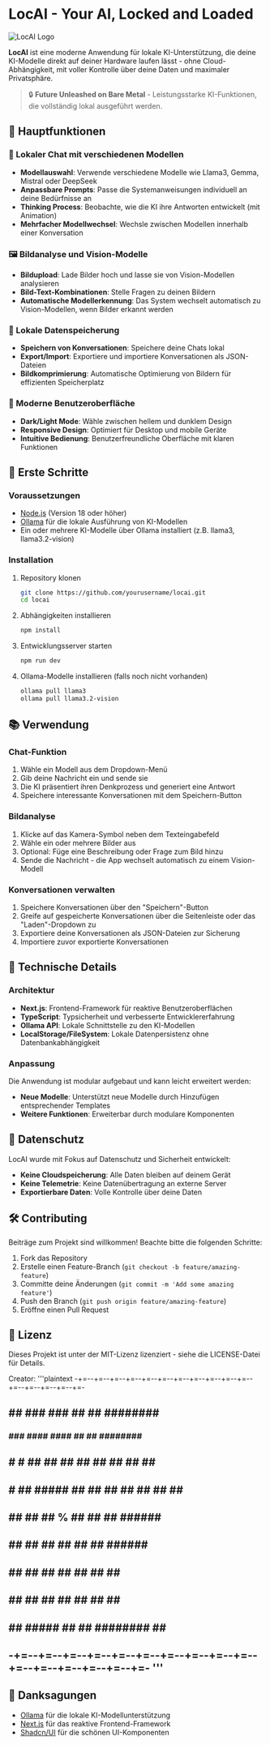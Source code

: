 # LocAI - Your AI, Locked and Loaded

![LocAI Logo](public/locai-logo.png)

**LocAI** ist eine moderne Anwendung für lokale KI-Unterstützung, die deine KI-Modelle direkt auf deiner Hardware laufen lässt - ohne Cloud-Abhängigkeit, mit voller Kontrolle über deine Daten und maximaler Privatsphäre.

> 🔒 **Future Unleashed on Bare Metal** - Leistungsstarke KI-Funktionen, die vollständig lokal ausgeführt werden.

## 🌟 Hauptfunktionen

### 💬 Lokaler Chat mit verschiedenen Modellen
- **Modellauswahl**: Verwende verschiedene Modelle wie Llama3, Gemma, Mistral oder DeepSeek
- **Anpassbare Prompts**: Passe die Systemanweisungen individuell an deine Bedürfnisse an
- **Thinking Process**: Beobachte, wie die KI ihre Antworten entwickelt (mit Animation)
- **Mehrfacher Modellwechsel**: Wechsle zwischen Modellen innerhalb einer Konversation

### 🖼️ Bildanalyse und Vision-Modelle
- **Bildupload**: Lade Bilder hoch und lasse sie von Vision-Modellen analysieren
- **Bild-Text-Kombinationen**: Stelle Fragen zu deinen Bildern
- **Automatische Modellerkennung**: Das System wechselt automatisch zu Vision-Modellen, wenn Bilder erkannt werden

### 💾 Lokale Datenspeicherung
- **Speichern von Konversationen**: Speichere deine Chats lokal
- **Export/Import**: Exportiere und importiere Konversationen als JSON-Dateien
- **Bildkomprimierung**: Automatische Optimierung von Bildern für effizienten Speicherplatz

### 🎨 Moderne Benutzeroberfläche
- **Dark/Light Mode**: Wähle zwischen hellem und dunklem Design
- **Responsive Design**: Optimiert für Desktop und mobile Geräte
- **Intuitive Bedienung**: Benutzerfreundliche Oberfläche mit klaren Funktionen

## 🚀 Erste Schritte

### Voraussetzungen
- [Node.js](https://nodejs.org/) (Version 18 oder höher)
- [Ollama](https://ollama.ai/) für die lokale Ausführung von KI-Modellen
- Ein oder mehrere KI-Modelle über Ollama installiert (z.B. llama3, llama3.2-vision)

### Installation

1. Repository klonen
   ```bash
   git clone https://github.com/yourusername/locai.git
   cd locai
   ```

2. Abhängigkeiten installieren
   ```bash
   npm install
   ```

3. Entwicklungsserver starten
   ```bash
   npm run dev
   ```

4. Ollama-Modelle installieren (falls noch nicht vorhanden)
   ```bash
   ollama pull llama3
   ollama pull llama3.2-vision
   ```

## 📚 Verwendung

### Chat-Funktion
1. Wähle ein Modell aus dem Dropdown-Menü
2. Gib deine Nachricht ein und sende sie
3. Die KI präsentiert ihren Denkprozess und generiert eine Antwort
4. Speichere interessante Konversationen mit dem Speichern-Button

### Bildanalyse
1. Klicke auf das Kamera-Symbol neben dem Texteingabefeld
2. Wähle ein oder mehrere Bilder aus
3. Optional: Füge eine Beschreibung oder Frage zum Bild hinzu
4. Sende die Nachricht - die App wechselt automatisch zu einem Vision-Modell

### Konversationen verwalten
1. Speichere Konversationen über den "Speichern"-Button
2. Greife auf gespeicherte Konversationen über die Seitenleiste oder das "Laden"-Dropdown zu
3. Exportiere deine Konversationen als JSON-Dateien zur Sicherung
4. Importiere zuvor exportierte Konversationen

## 🔧 Technische Details

### Architektur
- **Next.js**: Frontend-Framework für reaktive Benutzeroberflächen
- **TypeScript**: Typsicherheit und verbesserte Entwicklererfahrung
- **Ollama API**: Lokale Schnittstelle zu den KI-Modellen
- **LocalStorage/FileSystem**: Lokale Datenpersistenz ohne Datenbankabhängigkeit

### Anpassung
Die Anwendung ist modular aufgebaut und kann leicht erweitert werden:
- **Neue Modelle**: Unterstützt neue Modelle durch Hinzufügen entsprechender Templates
- **Weitere Funktionen**: Erweiterbar durch modulare Komponenten

## 🔐 Datenschutz

LocAI wurde mit Fokus auf Datenschutz und Sicherheit entwickelt:
- **Keine Cloudspeicherung**: Alle Daten bleiben auf deinem Gerät
- **Keine Telemetrie**: Keine Datenübertragung an externe Server
- **Exportierbare Daten**: Volle Kontrolle über deine Daten

## 🛠️ Contributing

Beiträge zum Projekt sind willkommen! Beachte bitte die folgenden Schritte:
1. Fork das Repository
2. Erstelle einen Feature-Branch (`git checkout -b feature/amazing-feature`)
3. Committe deine Änderungen (`git commit -m 'Add some amazing feature'`)
4. Push den Branch (`git push origin feature/amazing-feature`)
5. Eröffne einen Pull Request

## 📝 Lizenz

Dieses Projekt ist unter der MIT-Lizenz lizenziert - siehe die LICENSE-Datei für Details.

Creator:
'''plaintext
-+=--+=--+=--+=--+=--+=--+=--+=--+=--+=--+=--+=--+=--+=--+=--+=-
  ##     ##            ###       ###  ##    ##   ########  ########
  ###   ###            ####     ####  ##    ##   ########  ########     
  ## # # ##            ## ##  ##  ##  ##    ##   ##        ##     
  ##  #  ##    #####   ##  ## ##  ##  ##    ##   ##        ##     
  ##     ##   ##       ##    %    ##  ##    ##   ######    ###### 
  ##     ##  ##        ##         ##  ##    ##   ######    ######     
  ##     ##  ##        ##         ##  ##    ##   ##        ##     
  ##     ##   ##       ##         ##  ##    ##   ##        ##     
  ##     ##    #####   ##         ##  ########   ##        ##     
-+=--+=--+=--+=--+=--+=--+=--+=--+=--+=--+=--+=--+=--+=--+=--+=-
'''
---

## 🙏 Danksagungen

- [Ollama](https://ollama.ai/) für die lokale KI-Modellunterstützung
- [Next.js](https://nextjs.org/) für das reaktive Frontend-Framework
- [Shadcn/UI](https://ui.shadcn.com/) für die schönen UI-Komponenten 